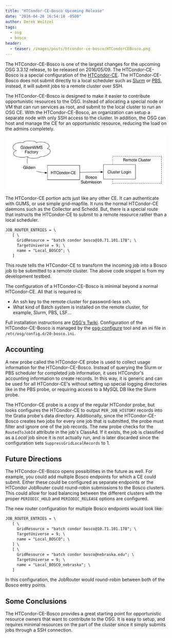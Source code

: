 ```yaml
---
title: "HTCondor-CE-Bosco Upcoming Release"
date: "2016-04-26 16:54:18 -0500"
author: Derek Weitzel
tags:
  - osg
  - bosco
header:
  - teaser: /images/posts/htcondor-ce-bosco/HTCondorCEBosco.png
---
```


The HTCondor-CE-Bosco is one of the largest changes for the upcoming OSG 3.3.12 release, to be released on 2016/05/09.  The HTCondor-CE-Bosco is a special configuration of the [HTCondor-CE](https://twiki.grid.iu.edu/bin/view/Documentation/Release3/InstallHTCondorCE).  The HTCondor-CE-Bosco does not submit directly to a local scheduler such as [Slurm](http://slurm.schedmd.com/) or [PBS](http://www.adaptivecomputing.com/products/open-source/torque/), instead, it will submit jobs to a remote cluster over SSH.

The HTCondor-CE-Bosco is designed to make it easier to contribute opportunistic resources to the OSG.  Instead of allocating a special node or VM that can run services as root, and submit to the local cluster to run an OSG CE.  With the HTCondor-CE-Bosco, an organization can setup a separate node with only SSH access to the cluster.  In addition, the OSG can host and manage the CE for an opportunistic resource, reducing the load on the admins completely.

![HTCondor-CE-Bosco](/images/posts/htcondor-ce-bosco/HTCondorCEBosco.png)

The HTCondor-CE portion acts just like any other CE.  It can authenticate with GUMS, or use simple grid-mapfile.  It runs the normal HTCondor-CE daemons such as the Collector and Schedd.  But, there is a special route that instructs the HTCondor-CE to submit to a remote resource rather than a local scheduler.

```
JOB_ROUTER_ENTRIES = \
   [ \
     GridResource = "batch condor bosco@10.71.101.178"; \
     TargetUniverse = 9; \
     name = "Local_BOSCO"; \
   ]
```

This route tells the HTCondor-CE to transform the incoming job into a Bosco job to be submitted to a remote cluster.  The above code snippet is from my development testbed.

The configuration of a HTCondor-CE-Bosco is minimal beyond a normal HTCondor-CE.  All that is required is:

  * An ssh key to the remote cluster for password-less ssh.
  * What kind of Batch system is installed on the remote cluster, for example, Slurm, PBS, LSF...

Full installation instructions are [OSG's Twiki](https://twiki.grid.iu.edu/bin/view/Documentation/Release3/InstallHTCondorBoscoDraft).  Configuration of the HTCondor-CE-Bosco is managed by the [osg-configure](https://github.com/opensciencegrid/osg-configure) tool and an ini file in `/etc/osg/config.d/20-bosco.ini`.

## Accounting

A new probe called the HTCondor-CE probe is used to collect usage information for the HTCondor-CE-Bosco.  Instead of querying the Slurm or PBS scheduler for completed job information, it uses HTCondor's accounting information to create records.  In this way, it is generic and can be used for all HTCondor-CE's without setting up special logging directories like in the PBS probe, or requiring access to a MySQL DB like the Slurm probe.

The HTCondor-CE probe is a copy of the regular HTCondor probe, but looks configures the HTCondor-CE to output `PER_JOB_HISTORY` records into the Gratia probe's data directory.  Additionally, since the HTCondor-CE-Bosco creates two jobs for every one job that is submitted, the probe must filter and ignore one of the job records.  The new probe checks for the `RoutedToJobId` attribute in the job's ClassAd.  If it exists, the job is classified as a _Local_ job since it is not actually run, and is later discarded since the configuration sets `SuppressGridLocalRecords` to 1. 

## Future Directions

The HTCondor-CE-Bosco opens possibilities in the future as well.  For example, you could add multiple Bosco endpoints for which a CE could submit.  Either these could be configured as separate endpoints or the HTCondor JobRouter could round-robin submissions to the Bosco clusters.  This could allow for load balancing between the different clusters with the proper `PERIODIC_HOLD` and `PERIODIC_RELEASE` options are configured.

The new router configuration for multiple Bosco endpoints would look like:

```
JOB_ROUTER_ENTRIES = \
   [ \
     GridResource = "batch condor bosco@10.71.101.178"; \
     TargetUniverse = 9; \
     name = "Local_BOSCO"; \
   ] \
   [ \
     GridResource = "batch condor bosco@nebraska.edu"; \
     TargetUniverse = 9; \
     name = "Local_BOSCO_nebraska"; \
   ] 
```

In this configuration, the JobRouter would round-robin between both of the Bosco entry points.

## Some Conclusions

The HTCondor-CE-Bosco provides a great starting point for opportunistic resource owners that want to contribute to the OSG.  It is easy to setup, and requires minimal resources on the part of the cluster since it simply submits jobs through a SSH connection.

